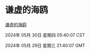 # 谦虚的海鸥
[谦虚的海鸥](http://219.139.196.120:56308/qxdho/course/base/hotlink/index.php)

2024年 05月 30日 星期四 05:40:07 CST

2024年 05月 29日 星期三 21:40:07 GMT
